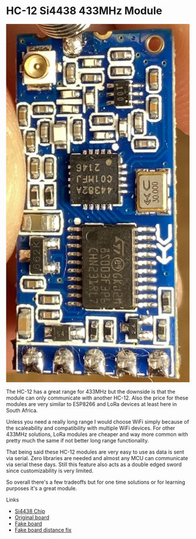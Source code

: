 # HC-12 Si4438 433MHz Module

[<img src="img/IMG_4949.JPG" width="500"/>](img/IMG_4949.JPG)

The HC-12 has a great range for 433MHz but the downside is that the module can only communicate with another HC-12. Also the price for these modules are very similar to ESP8266 and LoRa devices at least here in South Africa.

Unless you need a really long range I would choose WiFi simply because of the scaleability and compatibility with multiple WiFi devices. For other 433MHz solutions, LoRa modules are cheaper and way more common with pretty much the same if not better long range functionality.

That being said these HC-12 modules are very easy to use as data is sent via serial. Zero libraries are needed and almost any MCU can communicate via serial these days. Still this feature also acts as a double edged sword since customizability is very limited.

So overall there's a few tradeoffs but for one time solutions or for learning purposes it's a great module.

Links
- [Si4438 Chip](https://www.silabs.com/wireless/proprietary/ezradiopro-sub-ghz-ics/device.si4438)
- [Original board](https://make.net.za/product/hc12-si4438-433mhz-module/)
- [Fake board](https://botshop.co.za/products/hc-12-si4463-wireless-serial-module-433-mhz-1000m)
- [Fake board distance fix](https://www.instructables.com/HC-12-Distance-Problems/)

